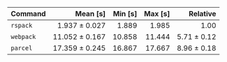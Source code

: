 | Command | Mean [s] | Min [s] | Max [s] | Relative |
|:---|---:|---:|---:|---:|
| `rspack` | 1.937 ± 0.027 | 1.889 | 1.985 | 1.00 |
| `webpack` | 11.052 ± 0.167 | 10.858 | 11.444 | 5.71 ± 0.12 |
| `parcel` | 17.359 ± 0.245 | 16.867 | 17.667 | 8.96 ± 0.18 |
